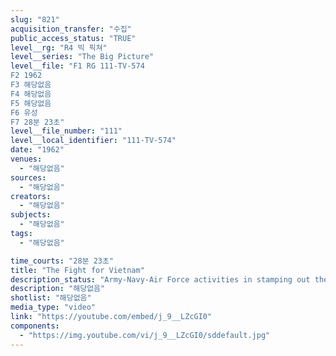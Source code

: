 ```yaml
---
slug: "821"
acquisition_transfer: "수집"
public_access_status: "TRUE"
level__rg: "R4 빅 픽쳐"
level__series: "The Big Picture"
level__file: "F1 RG 111-TV-574
F2 1962
F3 해당없음
F4 해당없음
F5 해당없음
F6 유성
F7 28분 23초"
level__file_number: "111"
level__local_identifier: "111-TV-574"
date: "1962"
venues: 
  - "해당없음"
sources: 
  - "해당없음"
creators: 
  - "해당없음"
subjects: 
  - "해당없음"
tags: 
  - "해당없음"

time_courts: "28분 23초"
title: "The Fight for Vietnam"
description_status: "Army-Navy-Air Force activities in stamping out the threat of communism in SOuth Vietnam. Includes the U.S. MAP in this troubled country."
description: "해당없음"
shotlist: "해당없음"
media_type: "video"
link: "https://youtube.com/embed/j_9__LZcGI0"
components: 
  - "https://img.youtube.com/vi/j_9__LZcGI0/sddefault.jpg"
---
```

